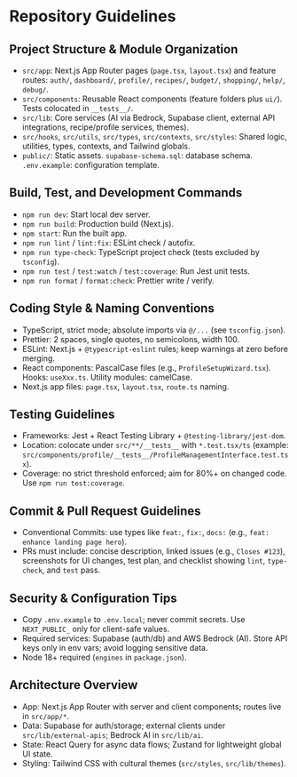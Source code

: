 # Repository Guidelines

## Project Structure & Module Organization
- `src/app`: Next.js App Router pages (`page.tsx`, `layout.tsx`) and feature routes: `auth/`, `dashboard/`, `profile/`, `recipes/`, `budget/`, `shopping/`, `help/`, `debug/`.
- `src/components`: Reusable React components (feature folders plus `ui/`). Tests colocated in `__tests__/`.
- `src/lib`: Core services (AI via Bedrock, Supabase client, external API integrations, recipe/profile services, themes).
- `src/hooks`, `src/utils`, `src/types`, `src/contexts`, `src/styles`: Shared logic, utilities, types, contexts, and Tailwind globals.
- `public/`: Static assets. `supabase-schema.sql`: database schema. `.env.example`: configuration template.

## Build, Test, and Development Commands
- `npm run dev`: Start local dev server.
- `npm run build`: Production build (Next.js).
- `npm start`: Run the built app.
- `npm run lint` / `lint:fix`: ESLint check / autofix.
- `npm run type-check`: TypeScript project check (tests excluded by `tsconfig`).
- `npm run test` / `test:watch` / `test:coverage`: Run Jest unit tests.
- `npm run format` / `format:check`: Prettier write / verify.

## Coding Style & Naming Conventions
- TypeScript, strict mode; absolute imports via `@/...` (see `tsconfig.json`).
- Prettier: 2 spaces, single quotes, no semicolons, width 100.
- ESLint: Next.js + `@typescript-eslint` rules; keep warnings at zero before merging.
- React components: PascalCase files (e.g., `ProfileSetupWizard.tsx`). Hooks: `useXxx.ts`. Utility modules: camelCase.
- Next.js app files: `page.tsx`, `layout.tsx`, `route.ts` naming.

## Testing Guidelines
- Frameworks: Jest + React Testing Library + `@testing-library/jest-dom`.
- Location: colocate under `src/**/__tests__` with `*.test.tsx/ts` (example: `src/components/profile/__tests__/ProfileManagementInterface.test.tsx`).
- Coverage: no strict threshold enforced; aim for 80%+ on changed code. Use `npm run test:coverage`.

## Commit & Pull Request Guidelines
- Conventional Commits: use types like `feat:`, `fix:`, `docs:` (e.g., `feat: enhance landing page hero`).
- PRs must include: concise description, linked issues (e.g., `Closes #123`), screenshots for UI changes, test plan, and checklist showing `lint`, `type-check`, and `test` pass.

## Security & Configuration Tips
- Copy `.env.example` to `.env.local`; never commit secrets. Use `NEXT_PUBLIC_` only for client-safe values.
- Required services: Supabase (auth/db) and AWS Bedrock (AI). Store API keys only in env vars; avoid logging sensitive data.
- Node 18+ required (`engines` in `package.json`).

## Architecture Overview
- App: Next.js App Router with server and client components; routes live in `src/app/*`.
- Data: Supabase for auth/storage; external clients under `src/lib/external-apis`; Bedrock AI in `src/lib/ai`.
- State: React Query for async data flows; Zustand for lightweight global UI state.
- Styling: Tailwind CSS with cultural themes (`src/styles`, `src/lib/themes`).
